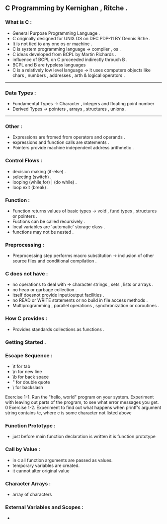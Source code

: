 ##          C Programming by Kernighan , Ritche .

### What is C : 

- General Purpose Programming Language . 
- C originally designed for UNIX OS on DEC PDP-11 BY Dennis Rithe .
- It is not tied to any one os or machine . 
- C is system programming language -> compiler , os .
- C ideas developed from BCPL by Martin Richards . 
- influence of BCPL on C proceeded indirectly throuch B .
- BCPL and B are typeless languages
- C is a relatively low level language -> it uses computers objects
like chars , numbers , addresses , arth & logical operators .

<hr/>

### Data Types : 

- Fundamental Types -> Character , integers and floating point number
- Derived Types -> pointers , arrays , structures , unions .


<hr/>

### Other :  

- Expressions are fromed from operators and operands . 
- expressions and function calls are statements .
- Pointers provide machine independent address arithmetic . 

### Control Flows : 

- decision making (if-else) .
- selecting (switch) . 
- looping (while,for) | (do while) .
- loop exit (break) .

### Function : 

- Function returns values of basic types -> void , fund types , structures or pointers .
- Fuctions can be called recursively . 
- local variables are 'automatic' storage class .
- functions may not be nested .

### Preprocessing : 

- Preprocessing step performs macro substitution -> inclusion of other source files and conditional compilation . 

### C does not have : 

- no operations to deal with -> character strings , sets , lists or arrays .
- no heap or garbage collection .
- itself doesnot provide input/output facilities .
- no READ or WRITE statements or no build in file access methods . 
- Multiprogramming , parallel operations , synchronization or coroutines . 

### How C provides : 

- Provides standards collections as functions .

### Getting Started .

### Escape Sequence : 

- \t for tab
- \n for new line
- \b for back space
- \" for double quote
- \\ for backslash 


Exercise 1-1. Run the "hello, world" program on your system. Experiment
with leaving out parts of the program, to see what error messages you get. 0
Exercise 1-2. Experiment to find out what happens when printf's argument
string contains \c, where c is some character not listed above  


### Function Prototype : 

- just before main function declaration is written it is function prototype

### Call by Value : 

- in c all function arguments are passed as values.
- temporary variables are created.
- it cannot alter original value


### Character Arrays : 

- array of characters

### External Variables and Scopes :

-  
